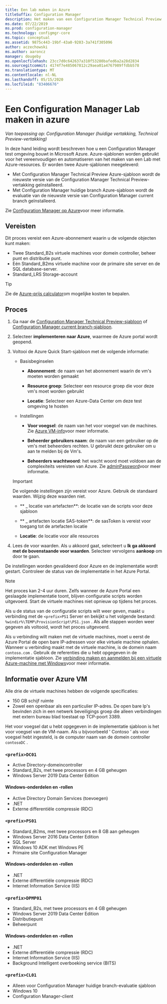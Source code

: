 ```yaml
---
title: Een lab maken in Azure
titleSuffix: Configuration Manager
description: Het maken van een Configuration Manager Technical Preview Lab of het huidige branch Evaluation Lab automatiseren met behulp van Azure-sjablonen
ms.date: 07/22/2019
ms.prod: configuration-manager
ms.technology: configmgr-core
ms.topic: conceptual
ms.assetid: 9875c443-19bf-43a0-9203-3a741f305096
author: aczechowski
ms.author: aaroncz
manager: dougeby
ms.openlocfilehash: 23cc7d0c642637a310f53280bafed6a2a28d2834
ms.sourcegitcommit: 4174f7e485067812c29aea01a4767989ffdbb578
ms.translationtype: MT
ms.contentlocale: nl-NL
ms.lasthandoff: 05/15/2020
ms.locfileid: "83406676"
---
```

# <a name="create-a-configuration-manager-lab-in-azure"></a>Een Configuration Manager Lab maken in azure

*Van toepassing op: Configuration Manager (huidige vertakking, Technical Preview-vertakking)*

<!--3556017-->

In deze hand leiding wordt beschreven hoe u een Configuration Manager test omgeving bouwt in Microsoft Azure. Azure-sjablonen worden gebruikt voor het vereenvoudigen en automatiseren van het maken van een Lab met Azure-resources. Er worden twee Azure-sjablonen meegeleverd: 

- Met Configuration Manager Technical Preview Azure-sjabloon wordt de nieuwste versie van de Configuration Manager Technical Preview-vertakking geïnstalleerd.
- Met Configuration Manager huidige branch Azure-sjabloon wordt de evaluatie van de nieuwste versie van Configuration Manager current branch geïnstalleerd. 

Zie [Configuration Manager op Azure](../understand/configuration-manager-on-azure.md)voor meer informatie.



## <a name="prerequisites"></a>Vereisten

Dit proces vereist een Azure-abonnement waarin u de volgende objecten kunt maken: 
- Twee Standard_B2s virtuele machines voor domein controller, beheer punt en distributie punt.
- Eén Standard_B2ms virtuele machine voor de primaire site server en de SQL database-server.
- Standard_LRS Storage-account

> [!Tip]  
> Zie de [Azure-prijs calculator](https://azure.microsoft.com/pricing/calculator/)om mogelijke kosten te bepalen.  



## <a name="process"></a>Proces

1. Ga naar de [Configuration Manager Technical Preview-sjabloon](https://azure.microsoft.com/resources/templates/sccm-technicalpreview/) of [Configuration Manager current branch-sjabloon](https://azure.microsoft.com/resources/templates/sccm-currentbranch/).  

2. Selecteer **implementeren naar Azure**, waarmee de Azure portal wordt geopend.  

3. Voltooi de Azure Quick Start-sjabloon met de volgende informatie:

    - Basisbeginselen  

        - **Abonnement**: de naam van het abonnement waarin de vm's moeten worden gemaakt  

        - **Resource groep**: Selecteer een resource groep die voor deze vm's moet worden gebruikt  

        - **Locatie**: Selecteer een Azure-Data Center om deze test omgeving te hosten  

    - Instellingen  

        - **Voor voegsel**: de naam van het voor voegsel van de machines. Zie [Azure VM-info](#azure-vm-info)voor meer informatie.  

        - **Beheerder gebruikers naam**: de naam van een gebruiker op de vm's met beheerders rechten. U gebruikt deze gebruiker om u aan te melden bij de Vm's.  

        - **Beheerders wachtwoord**: het wacht woord moet voldoen aan de complexiteits vereisten van Azure. Zie [adminPassword](https://docs.microsoft.com/rest/api/compute/virtualmachines/createorupdate#osprofile)voor meer informatie.  

    > [!Important]  
    > De volgende instellingen zijn vereist voor Azure. Gebruik de standaard waarden. Wijzig deze waarden niet.  
    > 
    > - ** \_ locatie van artefacten**: de locatie van de scripts voor deze sjabloon <!-- https://raw.githubusercontent.com/Azure/azure-quickstart-templates/master/sccm-technicalpreview/ -->  
    >
    > - ** \_ artefacten locatie SAS-token**: de sasToken is vereist voor toegang tot de artefacten locatie  
    > 
    > - **Locatie**: de locatie voor alle resources

4. Lees de voor waarden. Als u akkoord gaat, selecteert u **Ik ga akkoord met de bovenstaande voor waarden**. Selecteer vervolgens **aankoop** om door te gaan. 

De instellingen worden gevalideerd door Azure en de implementatie wordt gestart. Controleer de status van de implementatie in het Azure Portal. 

> [!NOTE]
> Het proces kan 2-4 uur duren. Zelfs wanneer de Azure Portal een geslaagde implementatie toont, blijven configuratie scripts worden uitgevoerd. Start de virtuele machines niet opnieuw op tijdens het proces.

Als u de status van de configuratie scripts wilt weer geven, maakt u verbinding met de `<prefix>PS1` Server en bekijkt u het volgende bestand: `%windir%\TEMP\ProvisionScript\PS1.json` . Als alle stappen worden weer gegeven als voltooid, wordt het proces uitgevoerd.

Als u verbinding wilt maken met de virtuele machines, moet u eerst de Azure Portal de open bare IP-adressen voor elke virtuele machine ophalen. Wanneer u verbinding maakt met de virtuele machine, is de domein naam `contoso.com` . Gebruik de referenties die u hebt opgegeven in de implementatie sjabloon. Zie [verbinding maken en aanmelden bij een virtuele Azure-machine met Windows](https://docs.microsoft.com/azure/virtual-machines/windows/connect-logon)voor meer informatie.



## <a name="azure-vm-info"></a>Informatie over Azure VM

Alle drie de virtuele machines hebben de volgende specificaties:
- 150 GB schijf ruimte
- Zowel een openbaar als een particulier IP-adres. De open bare Ip's bevinden zich in een netwerk beveiligings groep die alleen verbindingen met extern bureau blad toestaat op TCP-poort 3389. 

Het voor voegsel dat u hebt opgegeven in de implementatie sjabloon is het voor voegsel van de VM-naam. Als u bijvoorbeeld ' Contoso ' als voor voegsel hebt ingesteld, is de computer naam van de domein controller `contosoDC` .


### `<prefix>DC01`

- Active Directory-domeincontroller
- Standard_B2s, met twee processors en 4 GB geheugen
- Windows Server 2019 Data Center Edition

#### <a name="windows-features-and-roles"></a>Windows-onderdelen en -rollen
- Active Directory Domain Services (toevoegen)
- .NET
- Externe differentiële compressie (RDC)


### `<prefix>PS01`

- Standard_B2ms, met twee processors en 8 GB aan geheugen
- Windows Server 2016 Data Center Edition
- SQL Server
- Windows 10 ADK met Windows PE 
- Primaire site Configuration Manager

#### <a name="windows-features-and-roles"></a>Windows-onderdelen en -rollen
- .NET
- Externe differentiële compressie (RDC) 
- Internet Information Service (IIS)


### `<prefix>DPMP01`

- Standard_B2s, met twee processors en 4 GB geheugen
- Windows Server 2019 Data Center Edition
- Distributiepunt
- Beheerpunt

#### <a name="windows-features-and-roles"></a>Windows-onderdelen en -rollen
- .NET
- Externe differentiële compressie (RDC) 
- Internet Information Service (IIS)
- Background Intelligent overboeking service (BITS)

### `<prefix>CL01`

- Alleen voor Configuration Manager huidige branch-evaluatie sjabloon
- Windows 10
- Configuration Manager-client
